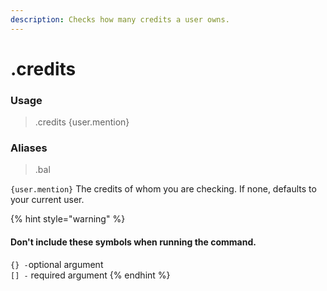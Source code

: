 ```yaml
---
description: Checks how many credits a user owns.
---
```


# .credits

### Usage

> .credits {user.mention}

### Aliases

> .bal

`{user.mention}` The credits of whom you are checking. If none, defaults to your current user.

{% hint style="warning" %}
#### Don't include these symbols when running the command.

`{} -`optional argument  
`[] -` required argument
{% endhint %}



